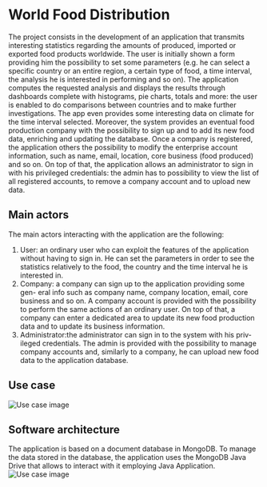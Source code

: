 # World Food Distribution
The project consists in the development of an application that transmits interesting statistics regarding the amounts of produced,
imported or exported food products worldwide. The user is initially shown a
form providing him the possibility to set some parameters (e.g. he can select a
specific country or an entire region, a certain type of food, a time interval, the
analysis he is interested in performing and so on). The application computes the
requested analysis and displays the results through dashboards complete with
histograms, pie charts, totals and more: the user is enabled to do comparisons
between countries and to make further investigations. The app even provides
some interesting data on climate for the time interval selected. Moreover, the
system provides an eventual food production company with the possibility to
sign up and to add its new food data, enriching and updating the database.
Once a company is registered, the application others the possibility to modify
the enterprise account information, such as name, email, location, core business
(food produced) and so on.
On top of that, the application allows an administrator to sign in with his privileged credentials: the admin has to possibility to view the list of all registered
accounts, to remove a company account and to upload new data.

## Main actors
The main actors interacting with the application are the following:
1. User: an ordinary user who can exploit the features of the application
without having to sign in. He can set the parameters in order to see the
statistics relatively to the food, the country and the time interval he is
interested in.
2. Company: a company can sign up to the application providing some gen-
eral info such as company name, company location, email, core business
and so on. A company account is provided with the possibility to perform
the same actions of an ordinary user. On top of that, a company can enter
a dedicated area to update its new food production data and to update
its business information.
3. Administrator:the administrator can sign in to the system with his priv-
ileged credentials. The admin is provided with the possibility to manage
company accounts and, similarly to a company, he can upload new food
data to the application database.

## Use case
![Use case image](https://github.com/elenaveltroni/Task2/blob/master/UseCase3.jpg?raw=true)

## Software architecture
The application is based on a document database in MongoDB.
To manage the data stored in the database, the application uses the MongoDB
Java Drive that allows to interact with it employing Java Application.
![Use case image](https://github.com/elenaveltroni/Task2/blob/master/SoftwareArchitecture.png?raw=true)
